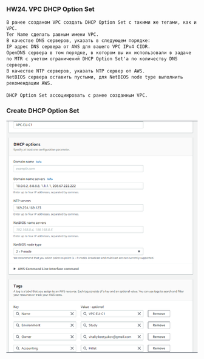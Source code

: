 ### HW24. VPC DHCP Option Set
``` 
В ранее созданом VPC создать DHCP Option Set с такими же тегами, как и VPC.
Тег Name сделать равным имени VPC.
В качестве DNS серверов, указать в следующем порядке:
IP адрес DNS сервера от AWS для вашего VPC IPv4 CIDR.
OpenDNS сервера в том порядке, в котором вы их использовали в задаче по MTR c учетом ограничений DHCP Option Set'а по количеству DNS серверов.
В качестве NTP серверов, указать NTP сервер от AWS.
NetBIOS сервера оставить пустыми, для NetBIOS node type выполнить рекомендации AWS.

DHCP Option Set ассоциировать с ранее созданным VPC.
```
### Create DHCP Option Set
![screen shot web page](https://github.com/v-kostyukov/ithillel-tasks/blob/master/HW24/img/screen1.png)





